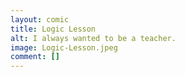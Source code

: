```yaml
---
layout: comic
title: Logic Lesson
alt: I always wanted to be a teacher.
image: Logic-Lesson.jpeg
comment: []
---
```

